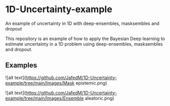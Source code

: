 # 1D-Uncertainty-example
An example of uncertainty in 1D with deep-ensembles, masksembles and dropout

This repository is an example of how to apply the Bayesian Deep learning to estimate uncertainty in a 1D problem using deep-ensembles, masksembles and dropout.

## Examples

![alt text](https://github.com/JafedM/1D-Uncertainty-example/tree/main/Images/Mask epistemic.png)

![alt text](https://github.com/JafedM/1D-Uncertainty-example/tree/main/Images/Ensemble aleatoric.png)